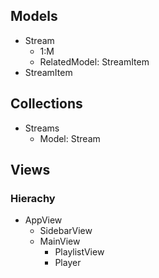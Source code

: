 ## Models ##

* Stream
  - 1:M 
  - RelatedModel: StreamItem
* StreamItem

## Collections ##

* Streams
  - Model: Stream

## Views ##

### Hierachy ###
  * AppView
    * SidebarView 
    * MainView
      * PlaylistView
      * Player